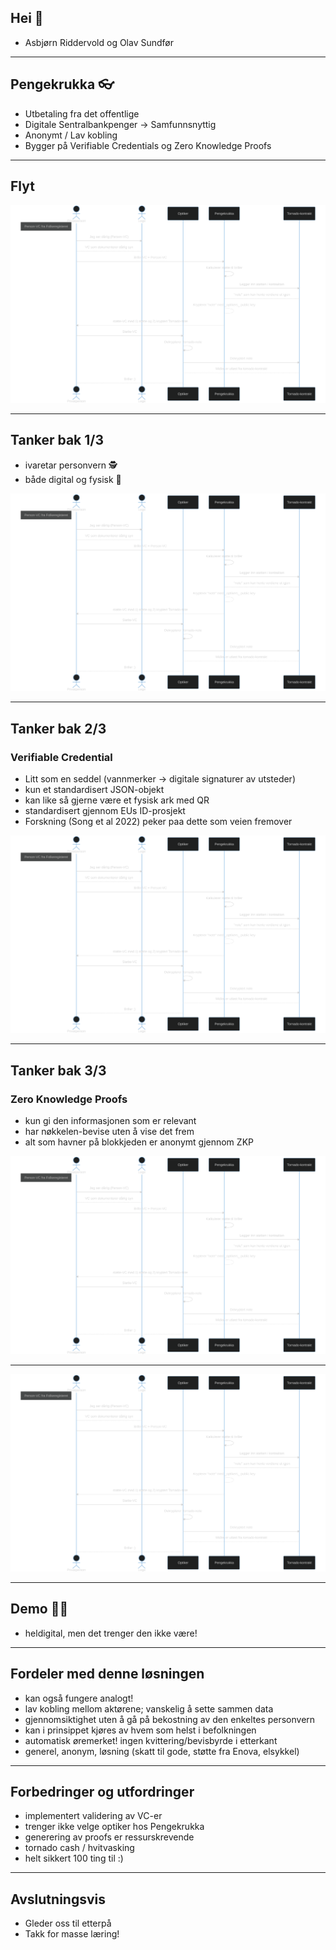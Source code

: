 ## Hei 👋
- Asbjørn Riddervold og Olav Sundfør

--- 

## Pengekrukka 👓
- Utbetaling fra det offentlige 
- Digitale Sentralbankpenger -> Samfunnsnyttig
- Anonymt / Lav kobling
- Bygger på Verifiable Credentials og Zero Knowledge Proofs 


---
## Flyt 
![bg contain](diagram.svg) 

---

## Tanker bak 1/3
- ivaretar personvern 🕵️
- både digital og fysisk 👵

![bg right](diagram.svg) 

---

## Tanker bak 2/3 
### Verifiable Credential
- Litt som en seddel (vannmerker -> digitale signaturer av utsteder)
- kun et standardisert JSON-objekt 
- kan like så gjerne være et fysisk ark med QR
- standardisert gjennom EUs ID-prosjekt 
- Forskning (Song et al 2022) peker paa dette som veien fremover

![bg right](diagram.svg) 

---

## Tanker bak 3/3 
### Zero Knowledge Proofs 
- kun gi den informasjonen som er relevant 
- har nøkkelen-bevise uten å vise det frem
- alt som havner på blokkjeden er anonymt gjennom ZKP

![bg right](diagram.svg) 

---

![bg contain](diagram.svg)

---

## Demo 🧑‍🚀
- heldigital, men det trenger den ikke være!

---

## Fordeler med denne løsningen 
- kan også fungere analogt!
- lav kobling mellom aktørene; vanskelig å sette sammen data 
- gjennomsiktighet uten å gå på bekostning av den enkeltes personvern 
- kan i prinsippet kjøres av hvem som helst i befolkningen
- automatisk øremerket! ingen kvittering/bevisbyrde i etterkant
- generel, anonym, løsning (skatt til gode, støtte fra Enova, elsykkel)

---


## Forbedringer og utfordringer
- implementert validering av VC-er 
- trenger ikke velge optiker hos Pengekrukka 
- generering av proofs er ressurskrevende
- tornado cash / hvitvasking 
- helt sikkert 100 ting til :) 

---

## Avslutningsvis 
- Gleder oss til etterpå 
- Takk for masse læring!
